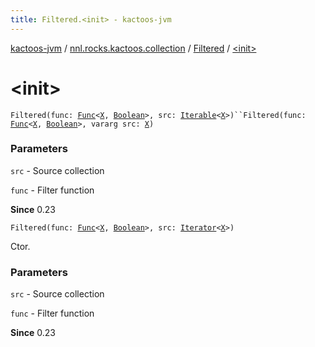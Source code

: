 ```yaml
---
title: Filtered.<init> - kactoos-jvm
---
```


[kactoos-jvm](../../index.html) / [nnl.rocks.kactoos.collection](../index.html) / [Filtered](index.html) / [&lt;init&gt;](./-init-.html)

# &lt;init&gt;

`Filtered(func: `[`Func`](../../nnl.rocks.kactoos/-func/index.html)`<`[`X`](index.html#X)`, `[`Boolean`](https://kotlinlang.org/api/latest/jvm/stdlib/kotlin/-boolean/index.html)`>, src: `[`Iterable`](https://kotlinlang.org/api/latest/jvm/stdlib/kotlin.collections/-iterable/index.html)`<`[`X`](index.html#X)`>)``Filtered(func: `[`Func`](../../nnl.rocks.kactoos/-func/index.html)`<`[`X`](index.html#X)`, `[`Boolean`](https://kotlinlang.org/api/latest/jvm/stdlib/kotlin/-boolean/index.html)`>, vararg src: `[`X`](index.html#X)`)`

### Parameters

`src` - Source collection

`func` - Filter function

**Since**
0.23

`Filtered(func: `[`Func`](../../nnl.rocks.kactoos/-func/index.html)`<`[`X`](index.html#X)`, `[`Boolean`](https://kotlinlang.org/api/latest/jvm/stdlib/kotlin/-boolean/index.html)`>, src: `[`Iterator`](https://kotlinlang.org/api/latest/jvm/stdlib/kotlin.collections/-iterator/index.html)`<`[`X`](index.html#X)`>)`

Ctor.

### Parameters

`src` - Source collection

`func` - Filter function

**Since**
0.23

